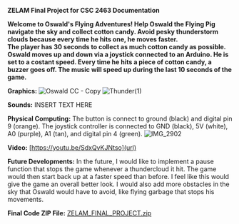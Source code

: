 
**ZELAM Final Project for CSC 2463 Documentation**

**Welcome to Oswald's Flying Adventures! Help Oswald the Flying Pig navigate the sky and collect cotton candy.  Avoid pesky thunderstorm clouds because every time he hits one, he moves faster.  
The player has 30 seconds to collect as much cotton candy as possible.  Oswald moves up and down via a joystick connected to an Arduino. He is set to a costant speed. Every time he hits a piece of cotton candy, a buzzer goes off.  The music will speed up during the last 10 seconds of the game.**

**Graphics:**
![Oswald   CC - Copy](https://user-images.githubusercontent.com/97987830/164994747-47dbfd6c-8324-48a1-8f80-3f90cbae14d8.png)
![Thunder(1)](https://user-images.githubusercontent.com/97987830/164995063-18351409-7843-4a44-b841-5c3ae091cbe0.png)

**Sounds:**
INSERT TEXT HERE

**Physical Computing:**
The button is connect to ground (black) and digital pin 9 (orange).
The joystick controller is connected to GND (black), 5V (white), A0 (purple), A1 (tan), and digital pin 4 (green).
![IMG_2902](https://user-images.githubusercontent.com/97987830/166120741-fafa26d9-8421-4c6a-9cc4-7a118711675f.jpg)


**Video:** [https://youtu.be/SdxQvKJNtso](url)

**Future Developments:**
In the future, I would like to implement a pause function that stops the game whenever a thundercloud it hit.  The game would then start back up at a faster speed than before.  I feel like this would give the game an overall better look.  I would also add more obstacles in the sky that Oswald would have to avoid, like flying garbage that stops his movements.

**Final Code ZIP File:**
[ZELAM_FINAL_PROJECT.zip](https://github.com/zelam1/zelam1.github.io/files/8628394/ZELAM_FINAL_PROJECT.zip)
